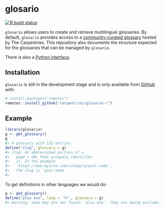 
<!-- README.md is generated from README.Rmd. Please edit that file -->

# glosario

<!-- badges: start -->

[![R build
status](https://github.com/carpentries/glosario-r/workflows/R-CMD-check/badge.svg)](https://github.com/carpentries/glosario-r/actions)
<!-- badges: end -->

`glosario` allows users to create and retrieve multilingual glossaries.
By default, `glosario` provides access to a [community-curated
glossary](https://github.com/carpentries/glosario) hosted by The
Carpentries. This repository also documents the structure expected for
the glossaries that can be managed by `glosario`.

There is also a [Python
interface](https://glosario.readthedocs.io/en/latest/).

## Installation

`glosario` is still in the development stage and is only available from
[GitHub](https://github.com/) with:

``` r
# install.packages("remotes")
remotes::install_github("carpentries/glosario-r")
```

## Example

``` r
library(glosario)
g <- get_glossary()
g
#> A glossary with 152 entries.
define("slug", glossary = g)
#> slug: An abbreviated portion of a
#>   page's URL that uniquely identifies
#>   it. In the example
#>   `https://www.mysite.com/category/post-name`,
#>   the slug is `post-name`.
#> 
```

To get definitions in other languages we would do:

``` r
g <- get_glossary()
define("plus one", lang = 'fr', glossary = g)
#> Warning: Some key are not found: 'plus one'. They are being excluded.
```
